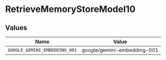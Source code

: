# RetrieveMemoryStoreModel10


## Values

| Name                          | Value                         |
| ----------------------------- | ----------------------------- |
| `GOOGLE_GEMINI_EMBEDDING_001` | google/gemini-embedding-001   |